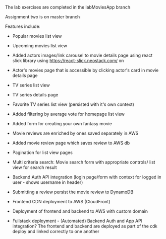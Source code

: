 The lab exercises are completed in the labMoviesApp branch

Assignment two is on master branch

Features include:
- Popular movies list view
- Upcoming movies list view
- Added actors images/link carousel to movie details page using react slick library using https://react-slick.neostack.com/ on 
- Actor's movies page that is accessible by clicking actor's card in movie details page 
- TV series list view
- TV series details page
- Favorite TV series list view (persisted with it's own context)
- Added filtering by average vote for homepage list view
- Added form for creating your own fantasy movie
- Movie reviews are enriched by ones saved separately in AWS
- Added movie review page which saves review to AWS db

- Pagination for list view pages
- Multi criteria search: Movie search form with appropriate controls/ list view for search result
- Backend Auth API integration (login page/form with context for logged in user - shows username in header)

- Submitting a review persist the movie review to DynamoDB
- Frontend CDN deployment to AWS (CloudFront)
- Deployment of frontend and backend to AWS with custom domain
- Fullstack deployment - (Automated) Backend Auth and App API integration? The frontend and backend are deployed as part of the cdk deploy and linked correctly to one another
